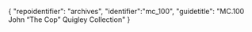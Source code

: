 {
"repoidentifier": "archives",
"identifier":"mc_100",
"guidetitle": "MC.100 John “The Cop” Quigley Collection"
}
